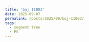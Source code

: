```yaml
---
title: 'boj 11003'
date: 2025-09-07
permalink: /posts/2025/09/boj-11003/
tags:
  - segment tree
  - PS
---
```

